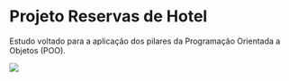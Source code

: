 # Projeto Reservas de Hotel
Estudo voltado para a aplicação dos pilares da Programação Orientada a Objetos (POO).



![](https://i.ibb.co/F40Fqd6/imagem1.jpg)


